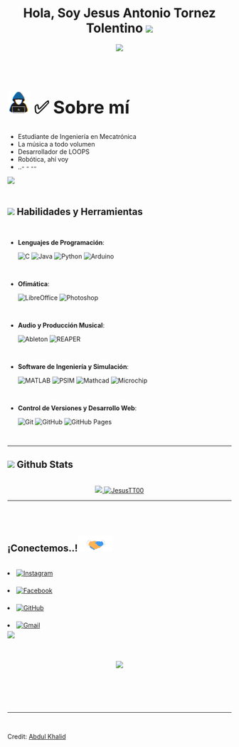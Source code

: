<h1 align="center">
  <b>Hola, Soy Jesus Antonio Tornez Tolentino </b>
  <img src="https://media.giphy.com/media/hvRJCLFzcasrR4ia7z/giphy.gif" width="35">
</h1>

<p align="center">
  <a href="https://github.com/DenverCoder1/readme-typing-svg">
    <img src="https://readme-typing-svg.herokuapp.com?font=Time+New+Roman&color=FFFFFF&size=25&center=true&vCenter=true&width=600&height=100&lines=Ritual+Maldito+Amplificador:+Azul+🔵;Ritual+Maldito+Inverso:+Rojo+🔴;Vacío...;PÚRPURA+🟣&duration=2100">
  </a>
</p>

<br>



	
<h2 style="font-size:40px;">
  <img src="https://github.com/0xAbdulKhalid/0xAbdulKhalid/raw/main/assets/mdImages/about_me.gif" width="50px"> ✅ Sobre mí
</h2>



- Estudiante de Ingeniería en Mecatrónica
- La música a todo volumen
- Desarrollador de LOOPS
- Robótica, ahí voy
- ..- - --


<img src="https://user-images.githubusercontent.com/73097560/115834477-dbab4500-a447-11eb-908a-139a6edaec5c.gif"><br><br>

## <img src="https://media2.giphy.com/media/QssGEmpkyEOhBCb7e1/giphy.gif?cid=ecf05e47a0n3gi1bfqntqmob8g9aid1oyj2wr3ds3mg700bl&rid=giphy.gif" width="25"> <b>Habilidades y Herramientas</b>
<br>

<p align="center">

- **Lenguajes de Programación**:
    
    ![C](https://img.shields.io/badge/C%20-%232370ED.svg?style=for-the-badge&logo=c&logoColor=white)
    ![Java](https://img.shields.io/badge/Java-%23ED8B00.svg?style=for-the-badge&logo=java&logoColor=white)
    ![Python](https://img.shields.io/badge/Python%20-%2314354C.svg?style=for-the-badge&logo=python&logoColor=white)
    ![Arduino](https://img.shields.io/badge/Arduino-%232A9FD6.svg?style=for-the-badge&logo=arduino&logoColor=white)

<br>   
    

- **Ofimática**:

   ![LibreOffice](https://img.shields.io/badge/LibreOffice-%2300A955.svg?style=for-the-badge&logo=libreoffice&logoColor=white)
   ![Photoshop](https://img.shields.io/badge/Photoshop-%231DA1F2.svg?style=for-the-badge&logo=adobe-photoshop&logoColor=white)

<br>

- **Audio y Producción Musical**:

   ![Ableton](https://img.shields.io/badge/Ableton-000000?style=for-the-badge&logo=ableton&logoColor=white)
   ![REAPER](https://img.shields.io/badge/REAPER-FF6600?style=for-the-badge&logo=audio-technica&logoColor=white) <!-- placeholder logo -->

<br>

- **Software de Ingeniería y Simulación**:

   ![MATLAB](https://img.shields.io/badge/MATLAB-%23F7931E.svg?style=for-the-badge&logo=matlab&logoColor=white)
   ![PSIM](https://img.shields.io/badge/PSIM-000000?style=for-the-badge&logo=gnuplot&logoColor=white) <!-- placeholder -->
   ![Mathcad](https://img.shields.io/badge/Mathcad-0073C2?style=for-the-badge&logo=mathworks&logoColor=white)
   ![Microchip](https://img.shields.io/badge/Microchip-FF0000?style=for-the-badge&logo=microchip&logoColor=white)

<br>

- **Control de Versiones y Desarrollo Web**:

    ![Git](https://img.shields.io/badge/git-%23F05033.svg?style=for-the-badge&logo=git&logoColor=white)
    ![GitHub](https://img.shields.io/badge/github-%23121011.svg?style=for-the-badge&logo=github&logoColor=white)
    ![GitHub Pages](https://img.shields.io/badge/GitHub%20Pages-%23327FC7.svg?style=for-the-badge&logo=github&logoColor=white)

<br>

----
</p>


## <img src="https://media.giphy.com/media/iY8CRBdQXODJSCERIr/giphy.gif" width="35"><b> Github Stats </b>
<br>

<div align="center">

<a href="https://github.com/JesusTT00/">
  <!-- Estadísticas generales -->
  <img src="https://github-readme-stats.vercel.app/api?username=JesusTT00&include_all_commits=true&count_private=true&show_icons=true&line_height=20&title_color=7A7ADB&icon_color=2234AE&text_color=D3D3D3&bg_color=0,000000,130F40" width="450"/>

  <!-- Lenguajes más usados -->
  <img src="https://github-readme-stats.vercel.app/api/top-langs?username=JesusTT00&show_icons=true&locale=en&layout=compact&line_height=20&title_color=7A7ADB&icon_color=2234AE&text_color=D3D3D3&bg_color=0,000000,130F40" width="375"  alt="JesusTT00"/>
</a>
</div>

-----

<br>
<br>

## <b>¡Conectemos..!</b><img src="https://github.com/0xAbdulKhalid/0xAbdulKhalid/raw/main/assets/mdImages/handshake.gif" width="80">
<br>
<div align='left'>



<li>
<a href="https://www.instagram.com/jetsz21/" target="_blank">
<img src="https://img.shields.io/badge/Instagram-%23E4405F.svg?style=for-the-badge&logo=instagram&logoColor=white" alt="Instagram" style="margin-bottom: 5px;"/>
</a>
</li>

<br>

<li>
<a href="https://www.facebook.com/jess.antonio.5492/?locale=es_LA" target="_blank">
<img src="https://img.shields.io/badge/Facebook-%231877F2.svg?style=for-the-badge&logo=facebook&logoColor=white" alt="Facebook" style="margin-bottom: 5px;"/>
</a>
</li>

<br>

<li>
<a href="https://github.com/JesusTT00" target="_blank">
<img src="https://img.shields.io/badge/GitHub-%23000000.svg?style=for-the-badge&logo=github&logoColor=white" alt="GitHub" style="margin-bottom: 5px;"/>
</a>
</li>

<br>

<li>
<a href="mailto:jantonio.tornez@gmail.com" target="_blank">
<img src="https://img.shields.io/badge/Gmail-%23EA4335.svg?style=for-the-badge&logo=gmail&logoColor=white" alt="Gmail" style="margin-bottom: 5px;"/>
</a>
</li>

</ul>
</div>

<img src="https://user-images.githubusercontent.com/73097560/115834477-dbab4500-a447-11eb-908a-139a6edaec5c.gif">
<br>
<br>
<br>

<div align='center'>

<!-- GIF debajo de todo el contenido -->
<p align="center">
  <img src="https://github.com/user-attachments/assets/1163c1b9-8f4c-490d-ac46-1882de7a6ca8" width="800">
</p>


</div>
<br>
<br>
<br>
<br>

---

<br>

Credit: [Abdul Khalid](https://github.com/0xabdulkhalid)
